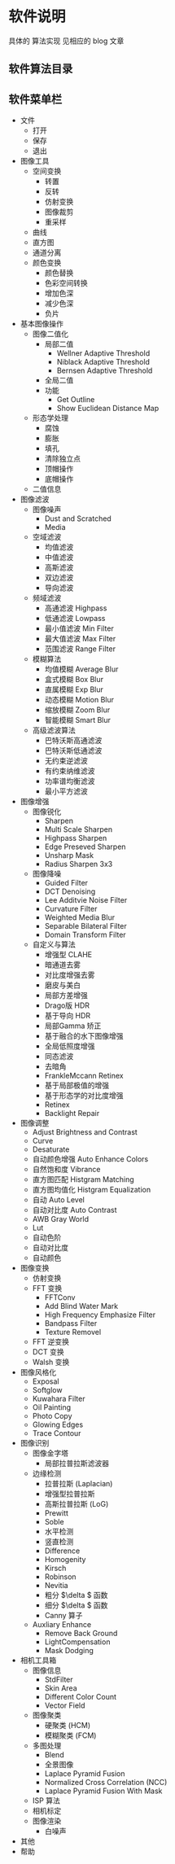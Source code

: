 # 软件说明

具体的 算法实现 见相应的 blog 文章

## 软件算法目录

## 软件菜单栏

* 文件
    * 打开
    * 保存
    * 退出
* 图像工具
    * 空间变换
        * 转置
        * 反转
        * 仿射变换
        * 图像裁剪
        * 重采样
    * 曲线
    * 直方图
    * 通道分离
    * 颜色变换
        * 颜色替换
        * 色彩空间转换
        * 增加色深
        * 减少色深
        * 负片
* 基本图像操作
    * 图像二值化
        * 局部二值  
            * Wellner Adaptive Threshold
            * Niblack Adaptive Threshold
            * Bernsen Adaptive Threshold
        * 全局二值
        * 功能
            * Get Outline
            * Show Euclidean Distance Map
    * 形态学处理
        * 腐蚀
        * 膨胀
        * 填孔
        * 清除独立点
        * 顶帽操作
        * 底帽操作
    * 二值信息
* 图像滤波
    * 图像噪声
        * Dust and Scratched
        * Media
    * 空域滤波
        * 均值滤波
        * 中值滤波
        * 高斯滤波
        * 双边滤波
        * 导向滤波
    * 频域滤波
        * 高通滤波  Highpass
        * 低通滤波  Lowpass
        * 最小值滤波 Min Filter
        * 最大值滤波 Max Filter
        * 范围滤波   Range Filter
    * 模糊算法
        * 均值模糊 Average Blur
        * 盒式模糊 Box Blur
        * 直属模糊 Exp Blur
        * 动态模糊 Motion Blur
        * 缩放模糊 Zoom Blur
        * 智能模糊 Smart Blur
    * 高级滤波算法
        * 巴特沃斯高通滤波
        * 巴特沃斯低通滤波
        * 无约束逆滤波
        * 有约束纳维滤波
        * 功率谱均衡滤波
        * 最小平方滤波
* 图像增强
    * 图像锐化
        * Sharpen
        * Multi Scale Sharpen
        * Highpass Sharpen
        * Edge Preseved Sharpen
        * Unsharp Mask
        * Radius Sharpen 3x3
    * 图像降噪
        * Guided Filter
        * DCT Denoising
        * Lee Additvie Noise Filter
        * Curvature Filter
        * Weighted Media Blur
        * Separable Bilateral Filter
        * Domain Transform Filter
    * 自定义与算法
        * 增强型 CLAHE
        * 暗通道去雾
        * 对比度增强去雾
        * 磨皮与美白
        * 局部方差增强
        * Drago版  HDR
        * 基于导向 HDR
        * 局部Gamma 矫正
        * 基于融合的水下图像增强
        * 全局低照度增强
        * 同态滤波
        * 去暗角
        * FrankleMccann Retinex
        * 基于局部极值的增强
        * 基于形态学的对比度增强
        * Retinex 
        * Backlight Repair
* 图像调整
    * Adjust Brightness and Contrast
    * Curve
    * Desaturate
    * 自动颜色增强  Auto Enhance Colors
    * 自然饱和度    Vibrance
    * 直方图匹配 Histgram Matching 
    * 直方图均值化 Histgram Equalization
    * 自动  Auto Level
    * 自动对比度    Auto Contrast
    * AWB Gray World
    * Lut 
    * 自动色阶
    * 自动对比度
    * 自动颜色
* 图像变换
    * 仿射变换
    * FFT 变换
        * FFTConv
        * Add Blind Water Mark
        * High Frequency Emphasize Filter
        * Bandpass Filter
        * Texture Removel
    * FFT 逆变换
    * DCT 变换
    * Walsh 变换
* 图像风格化
    * Exposal
    * Softglow
    * Kuwahara Filter
    * Oil Painting
    * Photo Copy
    * Glowing Edges
    * Trace Contour
* 图像识别
    * 图像金字塔
        * 局部拉普拉斯滤波器
    * 边缘检测
        * 拉普拉斯 (Laplacian)
        * 增强型拉普拉斯   
        * 高斯拉普拉斯 (LoG)
        * Prewitt
        * Soble
        * 水平检测
        * 竖直检测
        * Difference
        * Homogenity
        * Kirsch
        * Robinson
        * Nevitia
        * 粗分 $\delta $ 函数
        * 细分 $\delta $ 函数
        * Canny 算子
    * Auxliary Enhance
        * Remove Back Ground
        * LightCompensation
        * Mask Dodging
* 相机工具箱
    * 图像信息
        * StdFilter
        * Skin Area
        * Different Color Count
        * Vector Field
    * 图像聚类
        * 硬聚类 (HCM)
        * 模糊聚类 (FCM)
    * 多图处理
        * Blend
        * 全景图像
        * Laplace Pyramid Fusion
        * Normalized Cross Correlation (NCC)
        * Laplace Pyramid Fusion With Mask
    * ISP 算法
    * 相机标定
    * 图像渲染
        * 白噪声
* 其他
* 帮助

